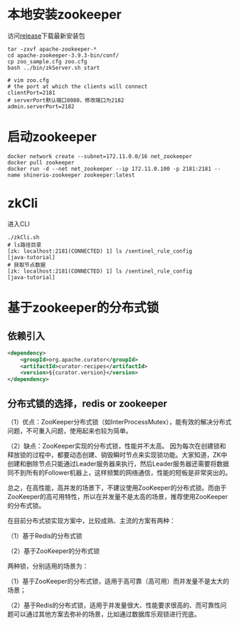 # 本地安装zookeeper

访问[release](https://zookeeper.apache.org/releases.html)下载最新安装包
```shell
tar -zxvf apache-zookeeper-*
cd apache-zookeeper-3.9.3-bin/conf/
cp zoo_sample.cfg zoo.cfg
bash ../bin/zkServer.sh start
```

```shell
# vim zoo.cfg
# the port at which the clients will connect
clientPort=2181
# serverPort默认端口8080，修改端口为2182
admin.serverPort=2182
```


# 启动zookeeper

```shell
docker network create --subnet=172.11.0.0/16 net_zookeeper
docker pull zookeeper
docker run -d --net net_zookeeper --ip 172.11.0.100 -p 2181:2181 --name shinerio-zookeeper zookeeper:latest
```

# zkCli

进入CLI
```shell
./zkCli.sh
# ls路径目录
[zk: localhost:2181(CONNECTED) 1] ls /sentinel_rule_config
[java-tutorial]
# 获取节点数据
[zk: localhost:2181(CONNECTED) 1] ls /sentinel_rule_config
[java-tutorial]
```

# 基于zookeeper的分布式锁

## 依赖引入

```xml
<dependency>
    <groupId>org.apache.curator</groupId>
    <artifactId>curator-recipes</artifactId>
    <version>${curator.version}</version>
</dependency>
```

## 分布式锁的选择，redis or zookeeper

（1）优点：ZooKeeper分布式锁（如InterProcessMutex），能有效的解决分布式问题，不可重入问题，使用起来也较为简单。

（2）缺点：ZooKeeper实现的分布式锁，性能并不太高。
因为每次在创建锁和释放锁的过程中，都要动态创建、销毁瞬时节点来实现锁功能。大家知道，ZK中创建和删除节点只能通过Leader服务器来执行，然后Leader服务器还需要将数据同不到所有的Follower机器上，这样频繁的网络通信，性能的短板是非常突出的。

总之，在高性能，高并发的场景下，不建议使用ZooKeeper的分布式锁。而由于ZooKeeper的高可用特性，所以在并发量不是太高的场景，推荐使用ZooKeeper的分布式锁。

在目前分布式锁实现方案中，比较成熟、主流的方案有两种：

（1）基于Redis的分布式锁

（2）基于ZooKeeper的分布式锁

两种锁，分别适用的场景为：

（1）基于ZooKeeper的分布式锁，适用于高可靠（高可用）而并发量不是太大的场景；

（2）基于Redis的分布式锁，适用于并发量很大、性能要求很高的、而可靠性问题可以通过其他方案去弥补的场景，比如通过数据库乐观锁进行兜底。